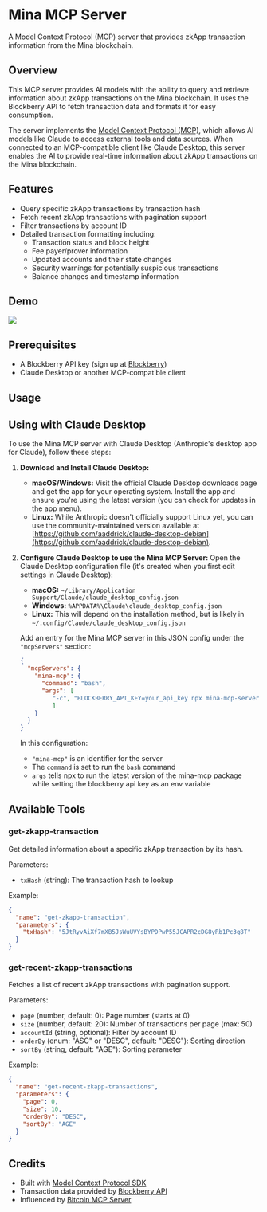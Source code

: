 # Mina MCP Server

A Model Context Protocol (MCP) server that provides zkApp transaction information from the Mina blockchain.

## Overview

This MCP server provides AI models with the ability to query and retrieve information about zkApp transactions on the Mina blockchain. It uses the Blockberry API to fetch transaction data and formats it for easy consumption.

The server implements the [Model Context Protocol (MCP)](https://github.com/modelcontextprotocol/spec), which allows AI models like Claude to access external tools and data sources. When connected to an MCP-compatible client like Claude Desktop, this server enables the AI to provide real-time information about zkApp transactions on the Mina blockchain.

## Features

- Query specific zkApp transactions by transaction hash
- Fetch recent zkApp transactions with pagination support
- Filter transactions by account ID
- Detailed transaction formatting including:
  - Transaction status and block height
  - Fee payer/prover information
  - Updated accounts and their state changes
  - Security warnings for potentially suspicious transactions
  - Balance changes and timestamp information

## Demo
 
 [![](https://markdown-videos-api.jorgenkh.no/youtube/H5IludqauXA)](https://youtu.be/H5IludqauXA)
 
## Prerequisites

- A Blockberry API key (sign up at [Blockberry](https://blockberry.one))
- Claude Desktop or another MCP-compatible client

## Usage

## Using with Claude Desktop

To use the Mina MCP server with Claude Desktop (Anthropic's desktop app for Claude), follow these steps:

1. **Download and Install Claude Desktop:**
   * **macOS/Windows:** Visit the official Claude Desktop downloads page and get the app for your operating system. Install the app and ensure you're using the latest version (you can check for updates in the app menu).
   * **Linux:** While Anthropic doesn't officially support Linux yet, you can use the community-maintained version available at [https://github.com/aaddrick/claude-desktop-debian](https://github.com/aaddrick/claude-desktop-debian).

2. **Configure Claude Desktop to use the Mina MCP Server:** Open the Claude Desktop configuration file (it's created when you first edit settings in Claude Desktop):
   * **macOS:** `~/Library/Application Support/Claude/claude_desktop_config.json`
   * **Windows:** `%APPDATA%\Claude\claude_desktop_config.json`
   * **Linux:** This will depend on the installation method, but is likely in `~/.config/Claude/claude_desktop_config.json`

   Add an entry for the Mina MCP server in this JSON config under the `"mcpServers"` section:

   ```json
   {
     "mcpServers": {
       "mina-mcp": {
         "command": "bash",
         "args": [
            "-c", "BLOCKBERRY_API_KEY=your_api_key npx mina-mcp-server"
            ]         
       }
     }
   }
   ```

   In this configuration:
   - `"mina-mcp"` is an identifier for the server
   - The `command` is set to run the `bash` command
   - `args` tells npx to run the latest version of the mina-mcp package while setting the blockberry api key as an env variable

## Available Tools

### get-zkapp-transaction

Get detailed information about a specific zkApp transaction by its hash.

Parameters:
- `txHash` (string): The transaction hash to lookup

Example:
```json
{
  "name": "get-zkapp-transaction",
  "parameters": {
    "txHash": "5JtRyvAiXf7mXB5JsWuUVYsBYPDPwP55JCAPR2cDG8yRb1Pc3q8T"
  }
}
```

### get-recent-zkapp-transactions

Fetches a list of recent zkApp transactions with pagination support.

Parameters:
- `page` (number, default: 0): Page number (starts at 0)
- `size` (number, default: 20): Number of transactions per page (max: 50)
- `accountId` (string, optional): Filter by account ID
- `orderBy` (enum: "ASC" or "DESC", default: "DESC"): Sorting direction
- `sortBy` (string, default: "AGE"): Sorting parameter

Example:
```json
{
  "name": "get-recent-zkapp-transactions",
  "parameters": {
    "page": 0,
    "size": 10,
    "orderBy": "DESC",
    "sortBy": "AGE"
  }
}
```

## Credits

- Built with [Model Context Protocol SDK](https://github.com/modelcontextprotocol/sdk)
- Transaction data provided by [Blockberry API](https://blockberry.one)
- Influenced by [Bitcoin MCP Server](https://github.com/AbdelStark/bitcoin-mcp)